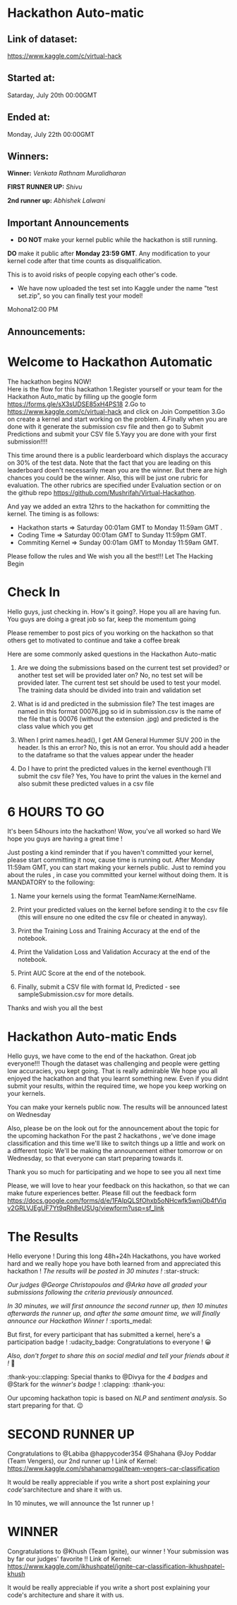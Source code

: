 # Hackathon Auto-matic

## Link of dataset: 
https://www.kaggle.com/c/virtual-hack 

## Started at:
Satarday, July 20th 00:00GMT 
## Ended at:
Monday, July 22th 00:00GMT 

## Winners:

**Winner:** *Venkata Rathnam Muralidharan*

**FIRST RUNNER UP:** *Shivu*

**2nd runner up:** *Abhishek Lalwani*

Important Announcements
-- 

- **DO NOT** make your kernel public while the hackathon is still running.

**DO** make it public after **Monday 23:59 GMT**. Any modification to your kernel code after that time counts as disqualification.

This is to avoid risks of people copying each other's code.

- We have now uploaded the test set into Kaggle under the name "test set.zip", so you can finally test your model! 

Mohona12:00 PM

Announcements:
--

# Welcome to Hackathon Automatic 
The hackathon begins NOW!  
Here is the flow for this hackathon
1.Register yourself or your team for the Hackathon Auto_matic by filling up the google form https://forms.gle/sX3sUDSE85xH4PS18
2.Go to https://www.kaggle.com/c/virtual-hack and click on Join Competition
3.Go on create a kernel and start working on the problem.
4.Finally when you are done with it generate the submission csv file and then go to Submit Predictions and submit your CSV file
5.Yayy you are done with your first submission!!!!

This time around there is a public learderboard which displays the accuracy on 30% of the test data. Note that the fact that you are leading on this leaderboard doen't necessarily mean you are the winner. But there are high chances you could be the winner. Also, this will be just one rubric for evaluation. The other rubrics are specified under Evaluation section or on the github repo https://github.com/Mushrifah/Virtual-Hackathon. 

And yay we added an extra 12hrs to the hackathon for committing the kernel.  The timing is as follows:
- Hackathon starts => Saturday 00:01am GMT  to Monday 11:59am GMT .
- Coding Time => Saturday 00:01am GMT  to Sunday 11:59pm GMT.
- Commiting Kernel => Sunday 00:01am GMT  to Monday 11:59am GMT.

Please follow the rules and We wish you all the best!!!
Let The Hacking Begin 

# Check In 

Hello guys, just checking in. How's it going?.  Hope you all are having fun.
You guys are doing a great job so far, keep the momentum going 

Please remember to post pics of you working on the hackathon so that others get to motivated to continue and take a coffee break 

Here are some commonly asked questions in the Hackathon Auto-matic

1. Are we doing the submissions based on the current test set provided? or another test set will be provided later on?
No, no test set will be provided later. The current test set should be used to test your model. The training data should be divided into train and validation set


2. What is id and predicted in the submission file?
The test images are named in this format 00076.jpg so id in submission.csv is the name of the file that is 00076 (without the extension .jpg) and predicted is the class value which you get


3. When I print names.head(), I get AM General Hummer SUV 200 in the header. Is this an error?
No, this is not an error. You should add a header to the dataframe so that the values appear under the header


4. Do I have to print the predicted values in the kernel eventhough I'll submit the csv file?
Yes, You have to print the values in the kernel and also submit these predicted values in a csv file

# 6 HOURS TO GO 
It's been 54hours into the hackathon!
Wow, you've all worked so hard
We hope you guys are having a great time ! 

Just posting a kind reminder that if you haven't committed your kernel, please start committing it now, cause time is running out. After Monday 11:59am GMT, you can start making your kernels public.  Just to remind you about the rules , in case you committed your kernel without doing them.
It is MANDATORY to the following:

1. Name your kernels using the format TeamName:KernelName.

2. Print your predicted values on the kernel before sending it to the csv file (this will ensure no one edited the csv file or cheated in anyway).

3.  Print the Training Loss and Training Accuracy at the end of the notebook.

4. Print the Validation Loss and Validation Accuracy at the end of the notebook.

5. Print AUC Score at the end of the notebook.

6. Finally, submit a CSV file with format Id, Predicted - see sampleSubmission.csv for more details.

Thanks and wish you all the best 


# Hackathon Auto-matic Ends 
Hello guys, we have come to the end of the hackathon.
Great job everyone!!! 
Though the dataset was challenging and people were getting low accuracies, you kept going.
That is really admirable 
We hope you all enjoyed the hackathon and that you learnt something new.
Even if you didnt submit your results, within the required time, we hope you keep working on your kernels.

You can make your kernels public now.
The results will be announced latest on Wednesday

Also, please be on the look out for the announcement about the topic for the upcoming hackathon
For the past 2 hackathons , we've done image classification and this time we'll like to switch things up a little and work on a different topic
We'll be making the announcement either tomorrow or on Wednesday, so that everyone can start preparing towards it.

Thank you so much for participating and we hope to see you all next time 

Please, we will love to hear your feedback on this hackathon, so that we can make future experiences better. Please fill out the feedback form
https://docs.google.com/forms/d/e/1FAIpQLSfOhxb5oNHcwfk5wnjOb4fViqv2GRLVJEgUF7Yt9qRh8eUSUg/viewform?usp=sf_link



# The Results

Hello everyone !
During this long 48h+24h Hackathons, you have worked hard and we really hope you have  both learned from and appreciated this hackathon !
*The results will be posted in 30 minutes !*  :star-struck:

_Our judges @George Christopoulos and @Arka have all graded your submissions following the criteria previously announced._

*In 30 minutes, we will first announce the second runner up, then 10 minutes afterwards the runner up, and after the same amount time, we will finally announce our Hackathon Winner !* :sports_medal:

But first, for every participant that has submitted a kernel, here's a participation badge ! :udacity_badge:  Congratulations to everyone ! :grinning:

_Also, don't forget to share this on social medial and tell your friends about it !_ :badger:

:thank-you::clapping: Special thanks to @Divya for the *4 badges* and @Stark for the *winner's badge* ! :clapping: :thank-you:

Our upcoming hackathon topic is based on *NLP* and *sentiment analysis*. So start preparing for that. :wink:


# SECOND RUNNER UP 

Congratulations to @Labiba @happycoder354 @Shahana @Joy Poddar (Team Vengers), our 2nd runner up ! 
Link of Kernel: https://www.kaggle.com/shahanamogal/team-vengers-car-classification

It would be really appreciable if you write a short post explaining *your code's*architecture and share it with us. 

In 10 minutes, we will announce the 1st runner up !    

# WINNER  

Congratulations to @Khush (Team Ignite), our winner ! 
Your submission was by far our judges' favorite !! 
Link of Kernel: https://www.kaggle.com/ikhushpatel/ignite-car-classification-ikhushpatel-khush

It would be really appreciable if you write a short post explaining your code's architecture and share it with us.
